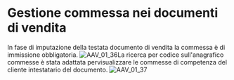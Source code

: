 # Gestione commessa nei documenti di vendita
In fase di imputazione della testata documento di vendita la commessa è di immissione obbligatoria.
![AAV_01_36](https://doc.smeup.com/immagini/AAV_01_04/AAV_01_36.png)La ricerca per codice sull'anagrafico commesse è stata adattata pervisualizzare le commesse di competenza del cliente intestatario del documento.
![AAV_01_37](https://doc.smeup.com/immagini/AAV_01_04/AAV_01_37.png)